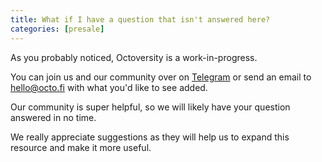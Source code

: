 ```yaml
---
title: What if I have a question that isn't answered here?
categories: [presale]
---
```


As you probably noticed, Octoversity is a work-in-progress.

You can join us and our community over on [Telegram](https://t.me/OctoFiCommunity) or send an email to [hello@octo.fi](mailto:hello@octo.fi) with what you'd like to see added.

Our community is super helpful, so we will likely have your question answered in no time. 

We really appreciate suggestions as they will help us to expand this resource and make it more useful.
